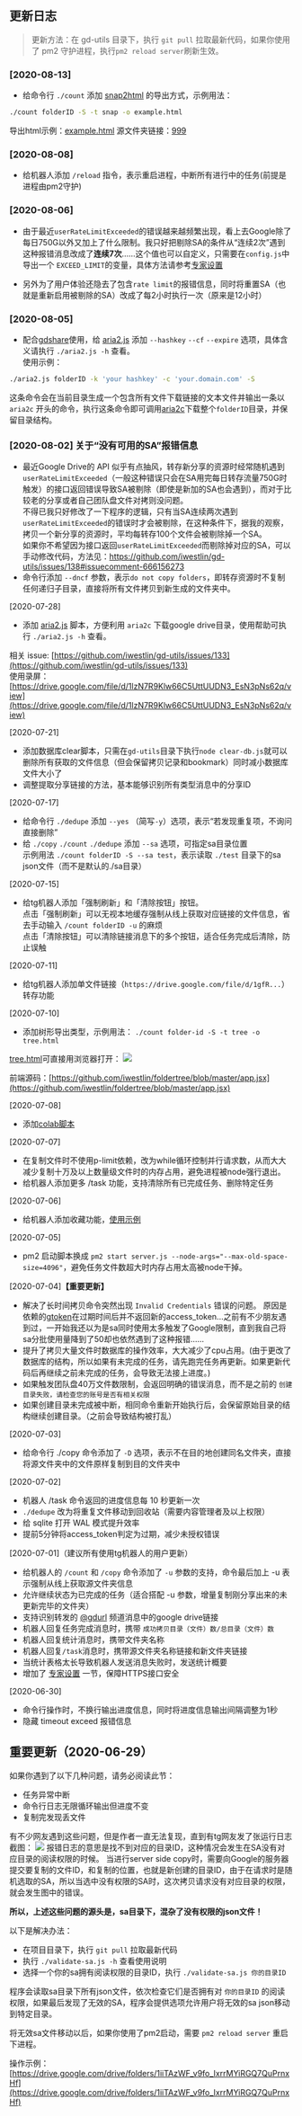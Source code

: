 ## 更新日志
> 更新方法：在 gd-utils 目录下，执行 `git pull` 拉取最新代码，如果你使用了 pm2 守护进程，执行`pm2 reload server`刷新生效。

### [2020-08-13]
- 给命令行 `./count` 添加 [snap2html](https://github.com/rlv-dan/Snap2HTML) 的导出方式，示例用法：
```bash
./count folderID -S -t snap -o example.html
```
导出html示例：[example.html](https://code.viegg.com/single/snap2html-example.html)
源文件夹链接：[999](https://drive.google.com/drive/folders/1A35MT6auEHASo3egpZ3VINMOwvA47cJG)

### [2020-08-08]
- 给机器人添加 `/reload` 指令，表示重启进程，中断所有进行中的任务(前提是进程由pm2守护)

### [2020-08-06]
- 由于最近`userRateLimitExceeded`的错误越来越频繁出现，看上去Google除了每日750G以外又加上了什么限制。我只好把剔除SA的条件从“连续2次”遇到这种报错消息改成了**连续7次**……这个值也可以自定义，只需要在`config.js`中导出一个 `EXCEED_LIMIT`的变量，具体方法请参考[专家设置](https://github.com/iwestlin/gd-utils/blob/master/readme.md#%E4%B8%93%E5%AE%B6%E8%AE%BE%E7%BD%AE)

- 另外为了用户体验还隐去了包含`rate limit`的报错信息，同时将重置SA（也就是重新启用被剔除的SA）改成了每2小时执行一次（原来是12小时）

### [2020-08-05]
- 配合[gdshare](https://github.com/iwestlin/gdshare)使用，给 [aria2.js](./aria2.js) 添加 `--hashkey` `--cf` `--expire` 选项，具体含义请执行 `./aria2.js -h` 查看。  
使用示例：
```bash
./aria2.js folderID -k 'your hashkey' -c 'your.domain.com' -S
```
这条命令会在当前目录生成一个包含所有文件下载链接的文本文件并输出一条以 `aria2c` 开头的命令，执行这条命令即可调用[aria2c](https://aria2.github.io/)下载整个`folderID`目录，并保留目录结构。

### [2020-08-02] 关于“没有可用的SA”报错信息
- 最近Google Drive的 API 似乎有点抽风，转存新分享的资源时经常随机遇到`userRateLimitExceeded`（一般这种错误只会在SA用完每日转存流量750G时触发）的接口返回错误导致SA被剔除（即使是新加的SA也会遇到），而对于比较老的分享或者自己团队盘文件对拷则没问题。  
不得已我只好修改了一下程序的逻辑，只有当SA连续两次遇到`userRateLimitExceeded`的错误时才会被剔除，在这种条件下，据我的观察，拷贝一个新分享的资源时，平均每转存100个文件会被剔除掉一个SA。  
如果你不希望因为接口返回`userRateLimitExceeded`而剔除掉对应的SA，可以手动修改代码，方法见：https://github.com/iwestlin/gd-utils/issues/138#issuecomment-666156273
- 命令行添加 `--dncf` 参数，表示`do not copy folders`，即转存资源时不复制任何递归子目录，直接将所有文件拷贝到新生成的文件夹中。

[2020-07-28]  
- 添加 [aria2.js](https://github.com/iwestlin/gd-utils/blob/master/aria2.js) 脚本，方便利用 `aria2c` 下载google drive目录，使用帮助可执行 `./aria2.js -h` 查看。

相关 issue: [https://github.com/iwestlin/gd-utils/issues/133](https://github.com/iwestlin/gd-utils/issues/133)  
使用录屏：[https://drive.google.com/file/d/1lzN7R9Klw66C5UttUUDN3_EsN3pNs62q/view](https://drive.google.com/file/d/1lzN7R9Klw66C5UttUUDN3_EsN3pNs62q/view)

[2020-07-21]  
- 添加数据库clear脚本，只需在`gd-utils`目录下执行`node clear-db.js`就可以删除所有获取的文件信息（但会保留拷贝记录和bookmark）同时减小数据库文件大小了
- 调整提取分享链接的方法，基本能够识别所有类型消息中的分享ID

[2020-07-17]  
- 给命令行 `./dedupe` 添加 `--yes` （简写`-y`）选项，表示“若发现重复项，不询问直接删除”
- 给 `./copy` `./count` `./dedupe` 添加 `--sa` 选项，可指定sa目录位置  
示例用法 `./count folderID -S --sa test`，表示读取 `./test` 目录下的sa json文件（而不是默认的./sa目录）

[2020-07-15]  
- 给tg机器人添加「强制刷新」和「清除按钮」按钮。  
点击「强制刷新」可以无视本地缓存强制从线上获取对应链接的文件信息，省去手动输入 `/count folderID -u` 的麻烦  
点击「清除按钮」可以清除链接消息下的多个按钮，适合任务完成后清除，防止误触

[2020-07-11]  
- 给tg机器人添加单文件链接（`https://drive.google.com/file/d/1gfR...`）转存功能

[2020-07-10]  
- 添加树形导出类型，示例用法： `./count folder-id -S -t tree -o tree.html`

[tree.html](https://gdurl.viegg.com/api/gdrive/count?fid=1A35MT6auEHASo3egpZ3VINMOwvA47cJG&type=tree)可直接用浏览器打开：
![](./static/tree.png)

前端源码：[https://github.com/iwestlin/foldertree/blob/master/app.jsx](https://github.com/iwestlin/foldertree/blob/master/app.jsx)

[2020-07-08]
- 添加[colab脚本](https://github.com/iwestlin/gd-utils/issues/50#issuecomment-655298073)

[2020-07-07]
- 在复制文件时不使用p-limit依赖，改为while循环控制并行请求数，从而大大减少复制十万及以上数量级文件时的内存占用，避免进程被node强行退出。
- 给机器人添加更多 /task 功能，支持清除所有已完成任务、删除特定任务

[2020-07-06]  
- 给机器人添加收藏功能，[使用示例](https://drive.google.com/drive/folders/1sW8blrDT8o7882VOpXXr3pzXR73d4yGX)

[2020-07-05]  
- pm2 启动脚本换成 `pm2 start server.js --node-args="--max-old-space-size=4096"`，避免任务文件数超大时内存占用太高被node干掉。

[2020-07-04]**【重要更新】**  
- 解决了长时间拷贝命令突然出现 `Invalid Credentials` 错误的问题。
原因是依赖的[gtoken](https://www.npmjs.com/package/gtoken)在过期时间后并不返回新的access_token...之前有不少朋友遇到过，一开始我还以为是sa同时使用太多触发了Google限制，直到我自己将sa分批使用量降到了50却也依然遇到了这种报错……
- 提升了拷贝大量文件时数据库的操作效率，大大减少了cpu占用。(由于更改了数据库的结构，所以如果有未完成的任务，请先跑完任务再更新。如果更新代码后再继续之前未完成的任务，会导致无法接上进度。)
- 如果触发团队盘40万文件数限制，会返回明确的错误消息，而不是之前的 `创建目录失败，请检查您的账号是否有相关权限`
- 如果创建目录未完成被中断，相同命令重新开始执行后，会保留原始目录的结构继续创建目录。（之前会导致结构被打乱）

[2020-07-03]  
- 给命令行 ./copy 命令添加了 `-D` 选项，表示不在目的地创建同名文件夹，直接将源文件夹中的文件原样复制到目的文件夹中

[2020-07-02]  
- 机器人 /task 命令返回的进度信息每 10 秒更新一次
- `./dedupe` 改为将重复文件移动到回收站（需要内容管理者及以上权限）
- 给 sqlite 打开 WAL 模式提升效率
- 提前5分钟将access_token判定为过期，减少未授权错误

[2020-07-01]（建议所有使用tg机器人的用户更新）  
- 给机器人的 `/count` 和 `/copy` 命令添加了 `-u` 参数的支持，命令最后加上 -u 表示强制从线上获取源文件夹信息
- 允许继续状态为已完成的任务（适合搭配 -u 参数，增量复制刚分享出来的未更新完毕的文件夹）
- 支持识别转发的 [@gdurl](https://t.me/s/gdurl) 频道消息中的google drive链接
- 机器人回复任务完成消息时，携带 `成功拷贝目录（文件）数/总目录（文件）数`
- 机器人回复统计消息时，携带文件夹名称
- 机器人回复`/task`消息时，携带源文件夹名称链接和新文件夹链接
- 当统计表格太长导致机器人发送消息失败时，发送统计概要
- 增加了 [专家设置](#专家设置) 一节，保障HTTPS接口安全

[2020-06-30]  
- 命令行操作时，不换行输出进度信息，同时将进度信息输出间隔调整为1秒
- 隐藏 timeout exceed 报错信息

## 重要更新（2020-06-29）
如果你遇到了以下几种问题，请务必阅读此节：

- 任务异常中断
- 命令行日志无限循环输出但进度不变
- 复制完发现丢文件

有不少网友遇到这些问题，但是作者一直无法复现，直到有tg网友发了张运行日志截图：
![](./static/error-log.png)
报错日志的意思是找不到对应的目录ID，这种情况会发生在SA没有对应目录的阅读权限的时候。
当进行server side copy时，需要向Google的服务器提交要复制的文件ID，和复制的位置，也就是新创建的目录ID，由于在请求时是随机选取的SA，所以当选中没有权限的SA时，这次拷贝请求没有对应目录的权限，就会发生图中的错误。

**所以，上述这些问题的源头是，sa目录下，混杂了没有权限的json文件！**

以下是解决办法：
- 在项目目录下，执行 `git pull` 拉取最新代码
- 执行 `./validate-sa.js -h` 查看使用说明
- 选择一个你的sa拥有阅读权限的目录ID，执行 `./validate-sa.js 你的目录ID`

程序会读取sa目录下所有json文件，依次检查它们是否拥有对 `你的目录ID` 的阅读权限，如果最后发现了无效的SA，程序会提供选项允许用户将无效的sa json移动到特定目录。

将无效sa文件移动以后，如果你使用了pm2启动，需要 `pm2 reload server` 重启下进程。

操作示例： [https://drive.google.com/drive/folders/1iiTAzWF_v9fo_IxrrMYiRGQ7QuPrnxHf](https://drive.google.com/drive/folders/1iiTAzWF_v9fo_IxrrMYiRGQ7QuPrnxHf)
